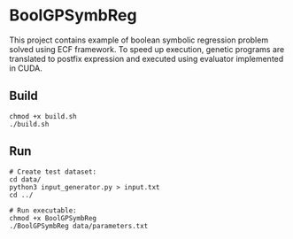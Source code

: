 # BoolGPSymbReg 

This project contains example of boolean symbolic regression problem solved using ECF framework.
To speed up execution, genetic programs are translated to postfix expression and executed using evaluator implemented in CUDA.

## Build

    chmod +x build.sh
    ./build.sh

## Run

    # Create test dataset:
    cd data/
    python3 input_generator.py > input.txt
    cd ../
    
    # Run executable:
    chmod +x BoolGPSymbReg
    ./BoolGPSymbReg data/parameters.txt
